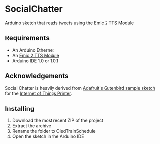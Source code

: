 SocialChatter
=============

Arduino sketch that reads tweets using the Emic 2 TTS Module

Requirements
------------
* An Arduino Ethernet
* An [Emic 2 TTS Module](http://www.adafruit.com/products/924)
* Arduino IDE 1.0 or 1.0.1

Acknowledgements
----------------
Social Chatter is heavily derived from [Adafruit's Gutenbird sample sketch](https://github.com/adafruit/Adafruit-Tweet-Receipt)
for the [Internet of Things Printer](http://www.adafruit.com/products/717).

Installing
----------
1. Download the most recent ZIP of the project
2. Extract the archive
3. Rename the folder to OledTrainSchedule
3. Open the sketch in the Arduino IDE
